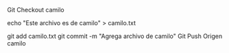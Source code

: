 Git Checkout camilo

echo "Este archivo es de camilo" > camilo.txt

git add camilo.txt git commit -m "Agrega archivo de camilo" Git Push Origen camilo
